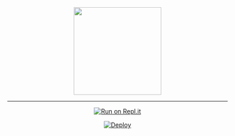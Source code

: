 
<div align="center">
  <img border-radius: 15px src="https://i.postimg.cc/kMk6JB8p/1961540.jpg" width="200" height="200"/>
  <p align="center">
</p>

----

<div align="center">
  
[![Run on Repl.it](https://repl.it/badge/github/quiec/whatsAlfa)](https://replit.com/@phaticusthiccy/WhatsAsena-QR)

[![Deploy](https://www.herokucdn.com/deploy/button.svg)](https://heroku.com/deploy?template=https://github.com/ThevinduHansara/69)
     </div>


